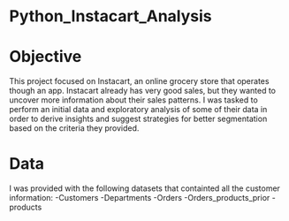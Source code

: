 # Python_Instacart_Analysis
# Objective
This project focused on Instacart, an online grocery store that operates though an app. Instacart already has very good sales, but they wanted to uncover more information about their sales patterns. I was tasked to perform an initial data and exploratory analysis of some of their data in order to derive insights and suggest strategies for better segmentation based on the criteria they provided.

# Data
I was provided with the following datasets that containted all the customer information:
-Customers
-Departments
-Orders
-Orders_products_prior
-products
